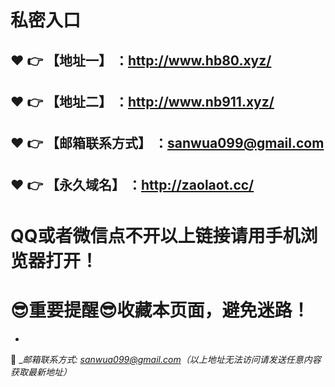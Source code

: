 # 私密入口
:heart: :point_right: 【地址一】 ：http://www.hb80.xyz/
------
:heart: :point_right: 【地址二】 ：http://www.nb911.xyz/
------
:heart: :point_right: 【邮箱联系方式】 ：sanwua099@gmail.com
------
:heart: :point_right: 【永久域名】 ：http://zaolaot.cc/
------
# QQ或者微信点不开以上链接请用手机浏览器打开！
:sunglasses:重要提醒:sunglasses:收藏本页面，避免迷路！
==
-
:e-mail: __邮箱联系方式: sanwua099@gmail.com（以上地址无法访问请发送任意内容获取最新地址）_
